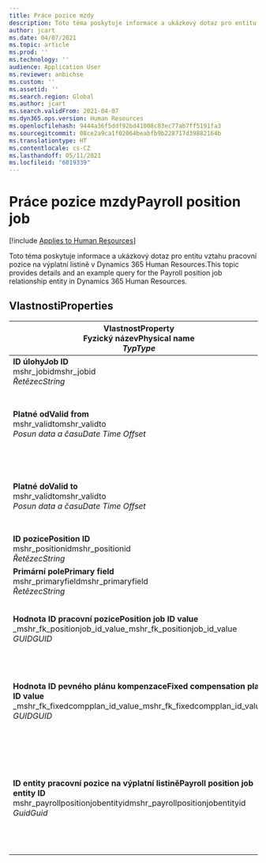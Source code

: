 ```yaml
---
title: Práce pozice mzdy
description: Toto téma poskytuje informace a ukázkový dotaz pro entitu pracovní pozice na výplatní listině v Dynamics 365 Human Resources.
author: jcart
ms.date: 04/07/2021
ms.topic: article
ms.prod: ''
ms.technology: ''
audience: Application User
ms.reviewer: anbichse
ms.custom: ''
ms.assetid: ''
ms.search.region: Global
ms.author: jcart
ms.search.validFrom: 2021-04-07
ms.dyn365.ops.version: Human Resources
ms.openlocfilehash: 9444a36f5ddf92bd41008c83ec77ab7ff5191fa3
ms.sourcegitcommit: 08ce2a9ca1f02064beabfb9b228717d39882164b
ms.translationtype: HT
ms.contentlocale: cs-CZ
ms.lasthandoff: 05/11/2021
ms.locfileid: "6019339"
---
```

# <a name="payroll-position-job"></a><span data-ttu-id="20ffa-103">Práce pozice mzdy</span><span class="sxs-lookup"><span data-stu-id="20ffa-103">Payroll position job</span></span>

[!include [Applies to Human Resources](../includes/applies-to-hr.md)]

<span data-ttu-id="20ffa-104">Toto téma poskytuje informace a ukázkový dotaz pro entitu vztahu pracovní pozice na výplatní listině v Dynamics 365 Human Resources.</span><span class="sxs-lookup"><span data-stu-id="20ffa-104">This topic provides details and an example query for the Payroll position job relationship entity in Dynamics 365 Human Resources.</span></span>

## <a name="properties"></a><span data-ttu-id="20ffa-105">Vlastnosti</span><span class="sxs-lookup"><span data-stu-id="20ffa-105">Properties</span></span>

| <span data-ttu-id="20ffa-106">Vlastnost</span><span class="sxs-lookup"><span data-stu-id="20ffa-106">Property</span></span><br><span data-ttu-id="20ffa-107">**Fyzický název**</span><span class="sxs-lookup"><span data-stu-id="20ffa-107">**Physical name**</span></span><br><span data-ttu-id="20ffa-108">**_Typ_**</span><span class="sxs-lookup"><span data-stu-id="20ffa-108">**_Type_**</span></span> | <span data-ttu-id="20ffa-109">Použít</span><span class="sxs-lookup"><span data-stu-id="20ffa-109">Use</span></span> | <span data-ttu-id="20ffa-110">popis</span><span class="sxs-lookup"><span data-stu-id="20ffa-110">Description</span></span> |
| --- | --- | --- |
| <span data-ttu-id="20ffa-111">**ID úlohy**</span><span class="sxs-lookup"><span data-stu-id="20ffa-111">**Job ID**</span></span><br><span data-ttu-id="20ffa-112">mshr_jobid</span><span class="sxs-lookup"><span data-stu-id="20ffa-112">mshr_jobid</span></span><br><span data-ttu-id="20ffa-113">*Řetězec*</span><span class="sxs-lookup"><span data-stu-id="20ffa-113">*String*</span></span> | <span data-ttu-id="20ffa-114">Jen pro čtení</span><span class="sxs-lookup"><span data-stu-id="20ffa-114">Readp-only</span></span><br><span data-ttu-id="20ffa-115">Povinná</span><span class="sxs-lookup"><span data-stu-id="20ffa-115">Required</span></span> |<span data-ttu-id="20ffa-116">ID úlohy.</span><span class="sxs-lookup"><span data-stu-id="20ffa-116">The ID of the job.</span></span> |
| <span data-ttu-id="20ffa-117">**Platné od**</span><span class="sxs-lookup"><span data-stu-id="20ffa-117">**Valid from**</span></span><br><span data-ttu-id="20ffa-118">mshr_validto</span><span class="sxs-lookup"><span data-stu-id="20ffa-118">mshr_validto</span></span><br><span data-ttu-id="20ffa-119">*Posun data a času*</span><span class="sxs-lookup"><span data-stu-id="20ffa-119">*Date Time Offset*</span></span> | <span data-ttu-id="20ffa-120">Jen pro čtení</span><span class="sxs-lookup"><span data-stu-id="20ffa-120">Read-only</span></span> <br><span data-ttu-id="20ffa-121">Povinná</span><span class="sxs-lookup"><span data-stu-id="20ffa-121">Required</span></span> | <span data-ttu-id="20ffa-122">Datum, od kterého je pozice a pracovní vztah platné.</span><span class="sxs-lookup"><span data-stu-id="20ffa-122">Date the postion and job relationship is valid from.</span></span> |
| <span data-ttu-id="20ffa-123">**Platné do**</span><span class="sxs-lookup"><span data-stu-id="20ffa-123">**Valid to**</span></span><br><span data-ttu-id="20ffa-124">mshr_validto</span><span class="sxs-lookup"><span data-stu-id="20ffa-124">mshr_validto</span></span><br><span data-ttu-id="20ffa-125">*Posun data a času*</span><span class="sxs-lookup"><span data-stu-id="20ffa-125">*Date Time Offset*</span></span> | <span data-ttu-id="20ffa-126">Jen pro čtení</span><span class="sxs-lookup"><span data-stu-id="20ffa-126">Read-only</span></span> <br><span data-ttu-id="20ffa-127">Povinná</span><span class="sxs-lookup"><span data-stu-id="20ffa-127">Required</span></span> | <span data-ttu-id="20ffa-128">Datum, do kterého je pozice a pracovní vztah platné.</span><span class="sxs-lookup"><span data-stu-id="20ffa-128">Date the position and job relationship is valid to.</span></span>  |
| <span data-ttu-id="20ffa-129">**ID pozice**</span><span class="sxs-lookup"><span data-stu-id="20ffa-129">**Position ID**</span></span><br><span data-ttu-id="20ffa-130">mshr_positionid</span><span class="sxs-lookup"><span data-stu-id="20ffa-130">mshr_positionid</span></span><br><span data-ttu-id="20ffa-131">*Řetězec*</span><span class="sxs-lookup"><span data-stu-id="20ffa-131">*String*</span></span> | <span data-ttu-id="20ffa-132">Jen pro čtení</span><span class="sxs-lookup"><span data-stu-id="20ffa-132">Read-only</span></span><br><span data-ttu-id="20ffa-133">Povinná</span><span class="sxs-lookup"><span data-stu-id="20ffa-133">Required</span></span> | <span data-ttu-id="20ffa-134">Identifikace pozice.</span><span class="sxs-lookup"><span data-stu-id="20ffa-134">The ID of the position.</span></span> |
| <span data-ttu-id="20ffa-135">**Primární pole**</span><span class="sxs-lookup"><span data-stu-id="20ffa-135">**Primary field**</span></span><br><span data-ttu-id="20ffa-136">mshr_primaryfield</span><span class="sxs-lookup"><span data-stu-id="20ffa-136">mshr_primaryfield</span></span><br><span data-ttu-id="20ffa-137">*Řetězec*</span><span class="sxs-lookup"><span data-stu-id="20ffa-137">*String*</span></span> | <span data-ttu-id="20ffa-138">Povinná</span><span class="sxs-lookup"><span data-stu-id="20ffa-138">Required</span></span><br><span data-ttu-id="20ffa-139">Generováno systémem</span><span class="sxs-lookup"><span data-stu-id="20ffa-139">System generated</span></span> |  |
| <span data-ttu-id="20ffa-140">**Hodnota ID pracovní pozice**</span><span class="sxs-lookup"><span data-stu-id="20ffa-140">**Position job ID value**</span></span><br><span data-ttu-id="20ffa-141">_mshr_fk_positionjob_id_value</span><span class="sxs-lookup"><span data-stu-id="20ffa-141">_mshr_fk_positionjob_id_value</span></span><br><span data-ttu-id="20ffa-142">*GUID*</span><span class="sxs-lookup"><span data-stu-id="20ffa-142">*GUID*</span></span> | <span data-ttu-id="20ffa-143">Jen pro čtení</span><span class="sxs-lookup"><span data-stu-id="20ffa-143">Read-only</span></span><br><span data-ttu-id="20ffa-144">Povinná</span><span class="sxs-lookup"><span data-stu-id="20ffa-144">Required</span></span><br><span data-ttu-id="20ffa-145">Cizí klíč: mshr_PayrollPositionJobEntity mshr_payrollpositionjobentity</span><span class="sxs-lookup"><span data-stu-id="20ffa-145">Foreign key:mshr_PayrollPositionJobEntity of the mshr_payrollpositionjobentity</span></span> |<span data-ttu-id="20ffa-146">ID práce přidružené k pozici.</span><span class="sxs-lookup"><span data-stu-id="20ffa-146">The ID of the job associated with the position.</span></span>|
| <span data-ttu-id="20ffa-147">**Hodnota ID pevného plánu kompenzace**</span><span class="sxs-lookup"><span data-stu-id="20ffa-147">**Fixed compensation plan ID value**</span></span><br><span data-ttu-id="20ffa-148">_mshr_fk_fixedcompplan_id_value</span><span class="sxs-lookup"><span data-stu-id="20ffa-148">_mshr_fk_fixedcompplan_id_value</span></span><br><span data-ttu-id="20ffa-149">*GUID*</span><span class="sxs-lookup"><span data-stu-id="20ffa-149">*GUID*</span></span> | <span data-ttu-id="20ffa-150">Jen pro čtení</span><span class="sxs-lookup"><span data-stu-id="20ffa-150">Read-only</span></span><br><span data-ttu-id="20ffa-151">Povinná</span><span class="sxs-lookup"><span data-stu-id="20ffa-151">Required</span></span><br><span data-ttu-id="20ffa-152">Cizí klíč: mshr_FixedCompPlan_id z mshr_payrollfixedcompensationplanentity</span><span class="sxs-lookup"><span data-stu-id="20ffa-152">Foreign key: mshr_FixedCompPlan_id of mshr_payrollfixedcompensationplanentity</span></span>  | <span data-ttu-id="20ffa-153">ID plánu pevné kompenzace přidruženého k pozici.</span><span class="sxs-lookup"><span data-stu-id="20ffa-153">The ID of the fixed compensation plan associated with the position.</span></span> |
| <span data-ttu-id="20ffa-154">**ID entity pracovní pozice na výplatní listině**</span><span class="sxs-lookup"><span data-stu-id="20ffa-154">**Payroll position job entity ID**</span></span><br><span data-ttu-id="20ffa-155">mshr_payrollpositionjobentityid</span><span class="sxs-lookup"><span data-stu-id="20ffa-155">mshr_payrollpositionjobentityid</span></span><br><span data-ttu-id="20ffa-156">*Guid*</span><span class="sxs-lookup"><span data-stu-id="20ffa-156">*Guid*</span></span> | <span data-ttu-id="20ffa-157">Povinná</span><span class="sxs-lookup"><span data-stu-id="20ffa-157">Required</span></span><br><span data-ttu-id="20ffa-158">Generováno systémem.</span><span class="sxs-lookup"><span data-stu-id="20ffa-158">System generated.</span></span> | <span data-ttu-id="20ffa-159">Systémem generovaná hodnota GUID pro jedinečnou identifikaci pracovní pozice.</span><span class="sxs-lookup"><span data-stu-id="20ffa-159">A system-generated GUID value to uniquely identify the job.</span></span>  |

